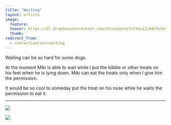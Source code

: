 ```yaml
---
title: "Waiting"
layout: article
image:
  feature:
  teaser: https://dl.dropboxusercontent.com/sh/ea1wtnz7z734o12/AAC9vUsV6n5uCK1r-s6uZaPOa/aktivointi/odottaminen/DSC32591-245px.jpg
  thumb:
redirect_from:
  - /en/activation/waiting
---
```


Waiting can be so hard for some dogs.

At the moment Miki is able to wait while I put the kibble or other treats on his feet when he is lying down. Miki can eat the treats only when I give him the permission.

It would be so cool to someday put the treat on his nose while he waits the permission to eat it.

---

[![](https://dl.dropboxusercontent.com/sh/ea1wtnz7z734o12/AACjn5cuwFNZdGGeY6ZuZTAfa/aktivointi/odottaminen/DSC29359-800px.jpg)](https://dl.dropboxusercontent.com/sh/ea1wtnz7z734o12/AAB8VPREXZCX5tPb_e-zgSy-a/aktivointi/odottaminen/DSC29359.jpg)

[![](https://dl.dropboxusercontent.com/sh/ea1wtnz7z734o12/AAAAsjwlEzQcUbYdLFNXmHyNa/aktivointi/odottaminen/DSC32591-800px.jpg)](https://dl.dropboxusercontent.com/sh/ea1wtnz7z734o12/AACwLrrbpcDTirPoxU0EkENTa/aktivointi/odottaminen/DSC32591.jpg)

